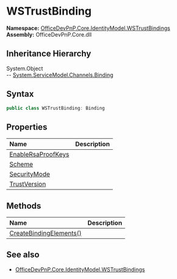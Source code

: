 # WSTrustBinding
**Namespace:** [OfficeDevPnP.Core.IdentityModel.WSTrustBindings](OfficeDevPnP.Core.IdentityModel.WSTrustBindings.md)  
**Assembly:** OfficeDevPnP.Core.dll  
## Inheritance Hierarchy
System.Object  
--  [System.ServiceModel.Channels.Binding](System.ServiceModel.Channels.Binding.md)
## Syntax
```C#
public class WSTrustBinding: Binding
```
## Properties
|**Name**|**Description**|
|:-----|:-----|
| [EnableRsaProofKeys](OfficeDevPnP.Core.IdentityModel.WSTrustBindings.WSTrustBinding.EnableRsaProofKeys.md) | 
| [Scheme](OfficeDevPnP.Core.IdentityModel.WSTrustBindings.WSTrustBinding.Scheme.md) | 
| [SecurityMode](OfficeDevPnP.Core.IdentityModel.WSTrustBindings.WSTrustBinding.SecurityMode.md) | 
| [TrustVersion](OfficeDevPnP.Core.IdentityModel.WSTrustBindings.WSTrustBinding.TrustVersion.md) | 
## Methods
|**Name**|**Description**|
|:-----|:-----|
| [CreateBindingElements()](OfficeDevPnP.Core.IdentityModel.WSTrustBindings.WSTrustBinding.9d1675cd.md) | 
## See also
- [OfficeDevPnP.Core.IdentityModel.WSTrustBindings](OfficeDevPnP.Core.IdentityModel.WSTrustBindings.md)
